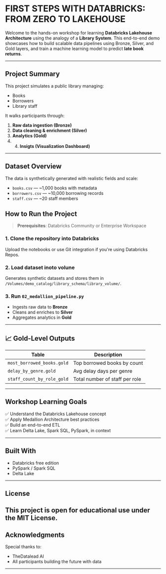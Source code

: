 # FIRST STEPS WITH DATABRICKS: FROM ZERO TO LAKEHOUSE 

Welcome to the hands-on workshop for learning **Databricks Lakehouse Architecture** using the analogy of a **Library System**. This end-to-end demo showcases how to build scalable data pipelines using Bronze, Silver, and Gold layers, and train a machine learning model to predict **late book returns**.

---

## Project Summary

This project simulates a public library managing:
- Books
- Borrowers
- Library staff

It walks participants through:
1. **Raw data ingestion (Bronze)**
2. **Data cleaning & enrichment (Silver)**
3. **Analytics (Gold)**
4. 4. **Insigts (Visualization Dashboard)**

---

## Dataset Overview

The data is synthetically generated with realistic fields and scale:
- `books.csv` — ~1,000 books with metadata
- `borrowers.csv` — ~10,000 borrowing records
- `staff.csv` — ~20 staff members


## How to Run the Project

> **Prerequisites**: Databricks Community or Enterprise Workspace

### 1. Clone the repository into Databricks

Upload the notebooks or use Git integration if you're using Databricks Repos.

### 2. Load dataset inoto volune 

Generates synthetic datasets and stores them in `/Volumes/demo_catalog/library_schema/library_volume/`.

### 3. Run `02_medallion_pipeline.py`

- Ingests raw data to **Bronze**
- Cleans and enriches to **Silver**
- Aggregates analytics in **Gold**

---


## 📈 Gold-Level Outputs

| Table | Description |
|-------|-------------|
| `most_borrowed_books.gold` | Top borrowed books by count |
| `delay_by_genre.gold` | Avg delay days per genre |
| `staff_count_by_role_gold` | Total  number of staff per role|

---

## Workshop Learning Goals

✅ Understand the Databricks Lakehouse concept  
✅ Apply Medallion Architecture best practices  
✅ Build an end-to-end ETL   
✅ Learn Delta Lake, Spark SQL, PySpark, in context  

---

## Built With

- Databricks free edition
- PySpark / Spark SQL
- Delta Lake
---

## License

This project is open for educational use under the MIT License.
---

## Acknowledgments

Special thanks to:
- TheDatalead AI
- All participants building the future with data
---

